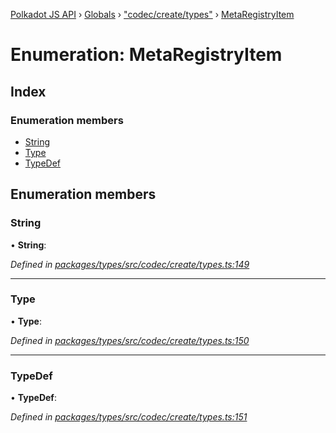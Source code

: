 [Polkadot JS API](../README.md) › [Globals](../globals.md) › ["codec/create/types"](../modules/_codec_create_types_.md) › [MetaRegistryItem](_codec_create_types_.metaregistryitem.md)

# Enumeration: MetaRegistryItem

## Index

### Enumeration members

* [String](_codec_create_types_.metaregistryitem.md#string)
* [Type](_codec_create_types_.metaregistryitem.md#type)
* [TypeDef](_codec_create_types_.metaregistryitem.md#typedef)

## Enumeration members

###  String

• **String**:

*Defined in [packages/types/src/codec/create/types.ts:149](https://github.com/polkadot-js/api/blob/3a7059459/packages/types/src/codec/create/types.ts#L149)*

___

###  Type

• **Type**:

*Defined in [packages/types/src/codec/create/types.ts:150](https://github.com/polkadot-js/api/blob/3a7059459/packages/types/src/codec/create/types.ts#L150)*

___

###  TypeDef

• **TypeDef**:

*Defined in [packages/types/src/codec/create/types.ts:151](https://github.com/polkadot-js/api/blob/3a7059459/packages/types/src/codec/create/types.ts#L151)*
